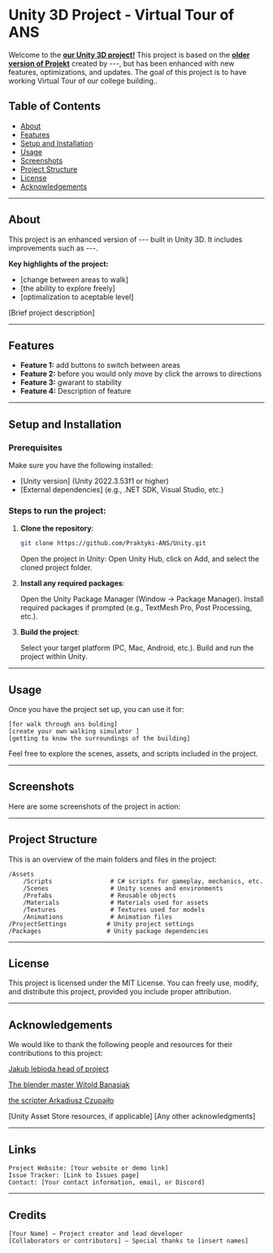 # Unity 3D Project - Virtual Tour of ANS

Welcome to the <a href="https://github.com/Praktyki-ANS/Unity/blob/main/Placeholder"><strong>our Unity 3D project!</strong></a> This project is based on the <a href="https://github.com/Praktyki-ANS/Unity/blob/main/Placeholder"><strong>older version of Projekt</strong></a> created by ---, but has been enhanced with new features, optimizations, and updates. The goal of this project is to have working Virtual Tour of our college building..

## Table of Contents
- [About](#about)
- [Features](#features)
- [Setup and Installation](#setup-and-installation)
- [Usage](#usage)
- [Screenshots](#screenshots)
- [Project Structure](#project-structure)
- [License](#license)
- [Acknowledgements](#acknowledgements)

---

## About
<a id="about"></a>

This project is an enhanced version of --- built in Unity 3D. It includes improvements such as ---. 

**Key highlights of the project:**
- [change between areas to walk]
- [the ability to explore freely]
- [optimalization to aceptable level]

[Brief project description]

---

## Features
<a id="features"></a>

- **Feature 1:** add buttons to switch between areas
- **Feature 2:** before you would only move by click the arrows to directions
- **Feature 3:** gwarant to stability
- **Feature 4:** Description of feature

---

## Setup and Installation
<a id="setup-and-installation"></a>

### Prerequisites
Make sure you have the following installed:
- [Unity version] (Unity 2022.3.53f1 or higher)
- [External dependencies] (e.g., .NET SDK, Visual Studio, etc.)

### Steps to run the project:

1. **Clone the repository**:
   ```bash
   git clone https://github.com/Praktyki-ANS/Unity.git
   ```
   Open the project in Unity: Open Unity Hub, click on Add, and select the cloned project folder.

2. **Install any required packages**:

    Open the Unity Package Manager (Window -> Package Manager).
    Install required packages if prompted (e.g., TextMesh Pro, Post Processing, etc.).

3. **Build the project**:

    Select your target platform (PC, Mac, Android, etc.).
    Build and run the project within Unity.

---

## Usage
<a id="usage"></a>

Once you have the project set up, you can use it for:

    [for walk through ans bulding]
    [create your own walking simulator ]
    [getting to know the surroundings of the building]

Feel free to explore the scenes, assets, and scripts included in the project.

---

## Screenshots
<a id="screenshots"></a>

Here are some screenshots of the project in action:

---

## Project Structure
<a id="project-structure"></a>

This is an overview of the main folders and files in the project:
```
/Assets
    /Scripts                # C# scripts for gameplay, mechanics, etc.
    /Scenes                 # Unity scenes and environments
    /Prefabs                # Reusable objects
    /Materials              # Materials used for assets
    /Textures               # Textures used for models
    /Animations             # Animation files
/ProjectSettings           # Unity project settings
/Packages                  # Unity package dependencies
```

---

## License
<a id="license"></a>

This project is licensed under the MIT License. You can freely use, modify, and distribute this project, provided you include proper attribution.

---

## Acknowledgements
<a id="acknowledgements"></a>

We would like to thank the following people and resources for their contributions to this project:

   [Jakub lebioda head of project](https://github.com/LebiodaJakub)

   [The blender master Witold Banasiak](https://github.com/BananaCollector)

   [the scripter Arkadiusz Czupajło](https://github.com/kolefka)

   [Unity Asset Store resources, if applicable]
   [Any other acknowledgments]

---

## Links
<a id="links"></a>

    Project Website: [Your website or demo link]
    Issue Tracker: [Link to Issues page]
    Contact: [Your contact information, email, or Discord]

---

## Credits

    [Your Name] – Project creator and lead developer
    [Collaborators or contributors] – Special thanks to [insert names]
